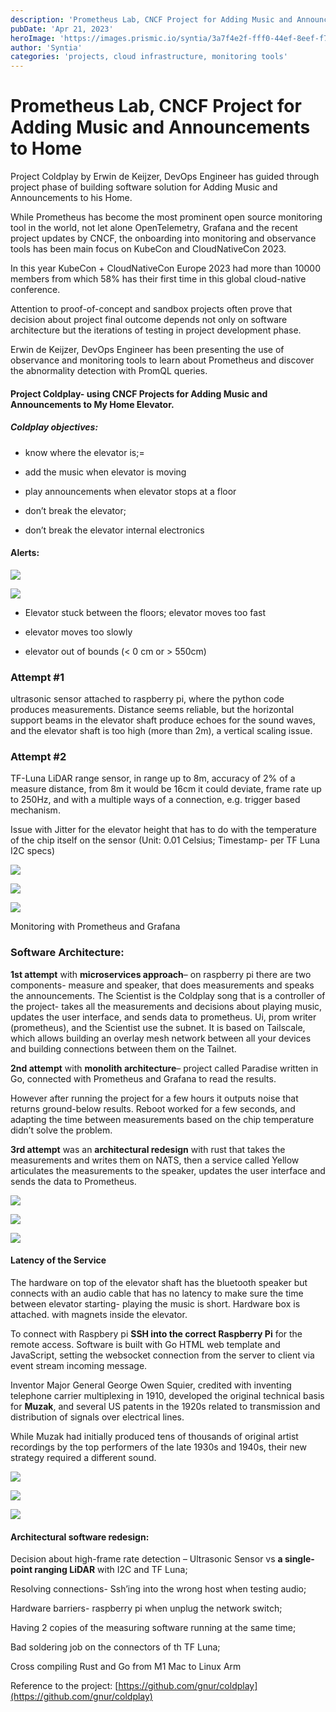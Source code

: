 ```yaml
---
description: 'Prometheus Lab, CNCF Project for Adding Music and Announcements to Home'
pubDate: 'Apr 21, 2023'
heroImage: 'https://images.prismic.io/syntia/3a7f4e2f-fff0-44ef-8eef-f71422107799_screenshot-2023-04-20-at-12.52.54.png?auto=compress,format'
author: 'Syntia'
categories: 'projects, cloud infrastructure, monitoring tools'
---
```


# **Prometheus Lab, CNCF Project for Adding Music and Announcements to Home**

Project Coldplay by Erwin de Keijzer, DevOps Engineer has guided through project phase of building software solution for Adding Music and Announcements to his Home.

While Prometheus has become the most prominent open source monitoring tool in the world, not let alone OpenTelemetry, Grafana and the recent project updates by CNCF, the onboarding into monitoring and observance tools has been main focus on KubeCon and CloudNativeCon 2023.

In this year KubeCon + CloudNativeCon Europe 2023 had more than 10000 members from which 58% has their first time in this global cloud-native conference.

Attention to proof-of-concept and sandbox projects often prove that decision about project final outcome depends not only on software architecture but the iterations of testing in project development phase.

Erwin de Keijzer, DevOps Engineer has been presenting the use of observance and monitoring tools to learn about Prometheus and discover the abnormality detection with PromQL queries.

#### **Project Coldplay- using CNCF Projects for Adding Music and Announcements to My Home Elevator.**

##### **Coldplay objectives:**

*   know where the elevator is;=
    
*   add the music when elevator is moving
    
*   play announcements when elevator stops at a floor
    
*   don’t break the elevator;
    
*   don’t break the elevator internal electronics
    

#### **Alerts:**

![](https://images.prismic.io/syntia/3a7f4e2f-fff0-44ef-8eef-f71422107799_screenshot-2023-04-20-at-12.52.54.png?auto=compress,format)

![](https://images.prismic.io/syntia/6b9bf08b-5a88-4e63-aa9f-7aa6413ac99b_screenshot-2023-04-20-at-12.54.11.png?auto=compress,format)

*   Elevator stuck between the floors; elevator moves too fast
    
*   elevator moves too slowly
    
*   elevator out of bounds (< 0 cm or > 550cm)
    

### **Attempt #1**

ultrasonic sensor attached to raspberry pi, where the python code produces measurements. Distance seems reliable, but the horizontal support beams in the elevator shaft produce echoes for the sound waves, and the elevator shaft is too high (more than 2m), a vertical scaling issue.

### **Attempt #2**

TF-Luna LiDAR range sensor, in range up to 8m, accuracy of 2% of a measure distance, from 8m it would be 16cm it could deviate, frame rate up to 250Hz, and with a multiple ways of a connection, e.g. trigger based mechanism.

Issue with Jitter for the elevator height that has to do with the temperature of the chip itself on the sensor (Unit: 0.01 Celsius; Timestamp- per TF Luna I2C specs)

![](https://images.prismic.io/syntia/d2547ded-c47c-49e5-ba3e-cc6dea613587_screenshot-2023-04-20-at-11.47.48.png?auto=compress,format)

![](https://images.prismic.io/syntia/53181ac6-c67a-4116-b4bd-59c12d2bd01e_screenshot-2023-04-20-at-12.01.29.png?auto=compress,format)

![](https://images.prismic.io/syntia/617ab138-6ffc-4997-94fe-66ef4b37c2f1_screenshot-2023-04-20-at-12.06.45.png?auto=compress,format)

Monitoring with Prometheus and Grafana

### **Software Architecture:**

**1st attempt** with **microservices approach**– on raspberry pi there are two components- measure and speaker, that does measurements and speaks the announcements. The Scientist is the Coldplay song that is a controller of the project- takes all the measurements and decisions about playing music, updates the user interface, and sends data to prometheus. Ui, prom writer (prometheus), and the Scientist use the subnet. It is based on Tailscale, which allows building an overlay mesh network between all your devices and building connections between them on the Tailnet.

**2nd attempt** with **monolith architecture**– project called Paradise written in Go, connected with Prometheus and Grafana to read the results.

However after running the project for a few hours it outputs noise that returns ground-below results. Reboot worked for a few seconds, and adapting the time between measurements based on the chip temperature didn’t solve the problem.

**3rd attempt** was an **architectural redesign** with rust that takes the measurements and writes them on NATS, then a service called Yellow articulates the measurements to the speaker, updates the user interface and sends the data to Prometheus.

![](https://images.prismic.io/syntia/c89413bf-f8f5-457d-84c6-9133454bb995_screenshot-2023-04-20-at-12.10.53.png?auto=compress,format)

![](https://images.prismic.io/syntia/7b90532a-efb5-4103-9692-3eed32674db2_screenshot-2023-04-20-at-12.36.12.png?auto=compress,format)

![](https://images.prismic.io/syntia/f6a24d7c-dd18-4951-9db9-7e1c00eda89c_screenshot-2023-04-20-at-12.40.17.png?auto=compress,format)

#### **Latency of the Service**

The hardware on top of the elevator shaft has the bluetooth speaker but connects with an audio cable that has no latency to make sure the time between elevator starting- playing the music is short. Hardware box is attached. with magnets inside the elevator.

To connect with Raspbery pi **SSH into the correct Raspberry Pi** for the remote access. Software is built with Go HTML web template and JavaScript, setting the websocket connection from the server to client via event stream incoming message.

Inventor Major General George Owen Squier, credited with inventing telephone carrier multiplexing in 1910, developed the original technical basis for **Muzak**, and several US patents in the 1920s related to transmission and distribution of signals over electrical lines.

While Muzak had initially produced tens of thousands of original artist recordings by the top performers of the late 1930s and 1940s, their new strategy required a different sound.

![](https://images.prismic.io/syntia/eebf8b9d-503b-4c32-b940-d50a751882ce_screenshot-2023-04-20-at-11.47.25.png?auto=compress,format)

![](https://images.prismic.io/syntia/76db2edb-8e45-43a0-a298-d1d49dc0b05a_screenshot-2023-04-20-at-12.08.17.png?auto=compress,format)

![](https://images.prismic.io/syntia/ba0ad0b4-bdd0-4336-8d41-f56996d9bfcc_screenshot-2023-04-20-at-12.36.54.png?auto=compress,format)

#### **Architectural software redesign:**

Decision about high-frame rate detection – Ultrasonic Sensor vs **a single-point ranging LiDAR** with I2C and TF Luna;

Resolving connections- Ssh’ing into the wrong host when testing audio;

Hardware barriers- raspberry pi when unplug the network switch;

Having 2 copies of the measuring software running at the same time;

Bad soldering job on the connectors of th TF Luna;

Cross compiling Rust and Go from M1 Mac to Linux Arm

Reference to the project: [https://github.com/gnur/coldplay](https://github.com/gnur/coldplay)
